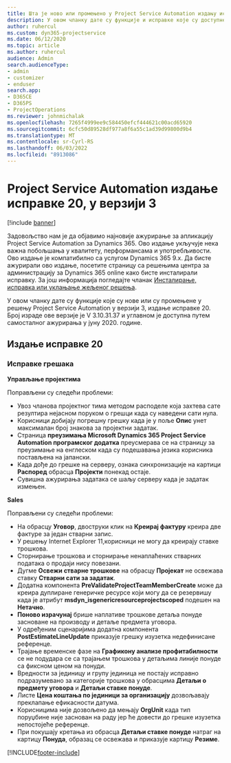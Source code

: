 ```yaml
---
title: Шта је ново или промењено у Project Service Automation издању исправке 20 у верзији 3
description: У овом чланку дате су функције и исправке које су доступне у Project Service Automation издању исправке 20 у верзији 3
author: ruhercul
ms.custom: dyn365-projectservice
ms.date: 06/12/2020
ms.topic: article
ms.author: ruhercul
audience: Admin
search.audienceType:
- admin
- customizer
- enduser
search.app:
- D365CE
- D365PS
- ProjectOperations
ms.reviewer: johnmichalak
ms.openlocfilehash: 7265f4999ee9c584450efcf444621c00acd65920
ms.sourcegitcommit: 6cfc50d89528df977a8f6a55c1ad39d99800d9b4
ms.translationtype: MT
ms.contentlocale: sr-Cyrl-RS
ms.lasthandoff: 06/03/2022
ms.locfileid: "8913086"
---
```

# <a name="project-service-automation-update-release-20-v3"></a>Project Service Automation издање исправке 20, у верзији 3

[!include [banner](../includes/psa-now-project-operations.md)]

Задовољство нам је да објавимо најновије ажурирање за апликацију Project Service Automation за Dynamics 365. Ово издање укључује нека важна побољшања у квалитету, перформансама и употребљивости. Ово издање је компатибилно са услугом Dynamics 365 9.x. Да бисте ажурирали ово издање, посетите страницу са решењима центра за администрацију за Dynamics 365 online како бисте инсталирали исправку. За још информација погледајте чланак [Инсталирање, исправка или уклањање жељеног решења](/power-platform/admin/install-remove-preferred-solution).

У овом чланку дате су функције које су нове или су промењене у решењу Project Service Automation у верзији 3, издање исправке 20. Број израде ове верзије је V 3.10.31.37 и углавном је доступна путем самосталног ажурирања у јуну 2020. године.

## <a name="update-release-20"></a>Издање исправке 20

### <a name="bug-fixes"></a>Исправке грешака

**Управљање пројектима**

Поправљени су следећи проблеми:

- Увоз чланова пројектног тима методом расподеле која захтева сате резултира нејасном поруком о грешци када су наведени сати нула.
- Корисници добијају погрешну грешку када је у поље **Опис** унет максималан број знакова за пројектни задатак.
- Страница **преузимања Microsoft Dynamics 365 Project Service Automation програмског додатка** преусмерава се на страницу за преузимање на енглеском када су подешавања језика корисника постављена на јапански.
- Када дође до грешке на серверу, ознака синхронизације на картици **Распоред** обрасца **Пројекти** понекад остаје.
- Сувишна ажурирања задатака се шаљу серверу када је задатак измењен.

**Sales**

Поправљени су следећи проблеми:

- На обрасцу **Уговор**, двоструки клик на **Креирај фактуру** креира две фактуре за један стварни запис.
- У решењу Internet Explorer 11,корисници не могу да креирају ставке трошкова.
- Сторнирање трошкова и сторнирање ненаплаћених стварних података о продаји нису повезани.
- Дугме **Освежи стварне трошкове** на обрасцу **Пројекат** не освежава ставку **Стварни сати за задатак**.
- Додатна компонента **PreValidateProjectTeamMemberCreate** може да креира дуплиране генеричке ресурсе који могу да се резервишу када је атрибут **msdyn_isgenericresourceprojectscoped** подешен на **Нетачно**.
- **Поново израчунај** брише наплативе трошкове детаља понуде засноване на производу и детаље предмета уговора.
- У одређеним сценаријима додатна компонента **PostEstimateLineUpdate** приказује грешку изузетка недефинисане референце.
- Трајање временске фазе на **Графикону анализе профитабилности** се не подудара се са трајањем трошкова у детаљима линије понуде са фиксном ценом на понуди.
- Вредности за јединицу и групу јединица не постају исправно подразумевано за категорије трошкова у обрасцима **Детаљи о предмету уговора** и **Детаљи ставке понуде**.
- Листе **Цена коштања по јединици за организацију** дозвољавају преклапање ефикасности датума.
- Корисницима није дозвољено да мењају **OrgUnit** када тип поруџбине није заснован на раду јер ће довести до грешке изузетка непостојеће референце.
- При покушају кретања из обрасца **Детаљи ставке понуде** натраг на картицу **Понуда**, образац се освежава и приказује картицу **Резиме**.


[!INCLUDE[footer-include](../includes/footer-banner.md)]
